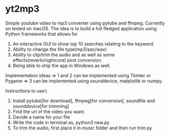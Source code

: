 # yt2mp3
Simple youtube video to mp3 converter using pytube and ffmpeg. Currently on tested on macOS.
The idea is to build a full fledged application using Python frameworks that allows for
1) An interactive GUI to show top 10 searches relating to the keyword.
2) Ability to change the file type(mp3/aac/wav)
3) Ability to clip/trim the audio and as well as some effects(reverb/nightcore) post conversion.
4) Being able to ship the app in Windows as well.

Implementation ideas
=> 1 and 2 can be implemented using Tkinter or Pygame
=> 3 can be implemented using sounddevice, matplotlib or numpy.

Instructions to use:\
1. Install pytube[for download], ffmpeg[for conversion], soundfile and sounddevice[for trimming]
2. Find the url of the video you want<youtubeurl>.
3. Decide a name for your file<name>
4. Write the code in terminal as, python3 new.py <youtubeurl> <name>
5. To trim the audio, first place it in music folder and then run trim.py


